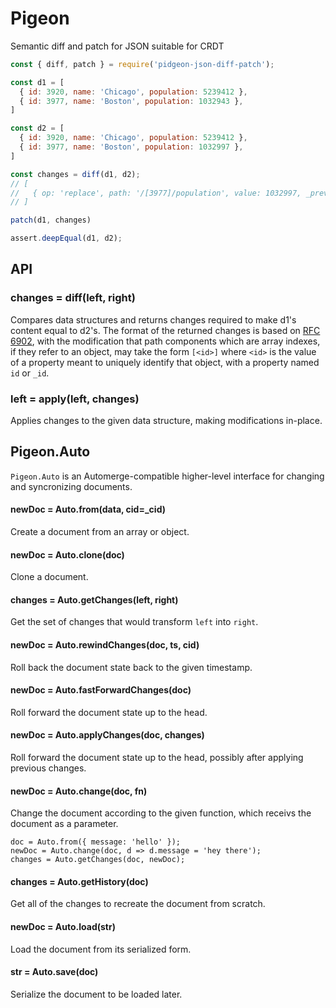 # Pigeon

Semantic diff and patch for JSON suitable for CRDT


```javascript
const { diff, patch } = require('pidgeon-json-diff-patch');

const d1 = [
  { id: 3920, name: 'Chicago', population: 5239412 },
  { id: 3977, name: 'Boston', population: 1032943 },
]

const d2 = [
  { id: 3920, name: 'Chicago', population: 5239412 },
  { id: 3977, name: 'Boston', population: 1032997 },
]

const changes = diff(d1, d2);
// [
//   { op: 'replace', path: '/[3977]/population', value: 1032997, _prev: 1032943 }
// ]

patch(d1, changes)

assert.deepEqual(d1, d2);
```

## API

### changes = diff(left, right)

Compares data structures and returns changes required to make d1's content equal to d2's.  The format of the returned changes is based on [RFC 6902](https://tools.ietf.org/html/rfc6902), with the modification that path components which are array indexes, if they refer to an object, may take the form `[<id>]` where `<id>` is the value of a property meant to uniquely identify that object, with a property named `id` or `_id`.

### left = apply(left, changes)

Applies changes to the given data structure, making modifications in-place.


## Pigeon.Auto

`Pigeon.Auto` is an Automerge-compatible higher-level interface for changing and syncronizing documents.

#### newDoc = Auto.from(data, cid=_cid)

Create a document from an array or object.

#### newDoc = Auto.clone(doc)

Clone a document.

#### changes = Auto.getChanges(left, right)

Get the set of changes that would transform `left` into `right`.

#### newDoc = Auto.rewindChanges(doc, ts, cid)

Roll back the document state back to the given timestamp.

#### newDoc = Auto.fastForwardChanges(doc)

Roll forward the document state up to the head.

#### newDoc = Auto.applyChanges(doc, changes)

Roll forward the document state up to the head, possibly after applying previous changes.

#### newDoc = Auto.change(doc, fn)

Change the document according to the given function, which receivs the document as a parameter.

```
doc = Auto.from({ message: 'hello' });
newDoc = Auto.change(doc, d => d.message = 'hey there');
changes = Auto.getChanges(doc, newDoc);
```

#### changes = Auto.getHistory(doc)

Get all of the changes to recreate the document from scratch.

#### newDoc = Auto.load(str)

Load the document from its serialized form.

#### str = Auto.save(doc)

Serialize the document to be loaded later.

